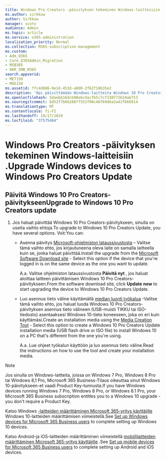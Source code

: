 ```yaml
---
title: Windows Pro Creators -päivityksen tekeminen Windows-laitteisiin .
ms.author: sirkkuw
author: Sirkkuw
manager: scotv
audience: Admin
ms.topic: article
ms.service: o365-administration
localization_priority: Normal
ms.collection: M365-subscription-management
ms.custom:
- Adm_O365
- Core_O365Admin_Migration
- MSB365
- OKR_SMB_M365
search.appverid:
- MET150
- MOE150
ms.assetid: ffc4d886-9e1d-453d-a0d0-2f62f18635e2
description: 'Opi päivittämään Windows-laitteita Windows 10 Pro Creators-päivitykseen. '
ms.openlocfilehash: 5daebb16dcb98ebcdacfb5c7cf330772b24ab753
ms.sourcegitcommit: bd52f7b662887f552f90c46f69d6a2a42fb66914
ms.translationtype: MT
ms.contentlocale: fi-FI
ms.lasthandoff: 10/17/2019
ms.locfileid: "37575484"
---
```

# <a name="upgrade-windows-devices-to-windows-pro-creators-update"></a><span data-ttu-id="5075a-103">Windows Pro Creators -päivityksen tekeminen Windows-laitteisiin .</span><span class="sxs-lookup"><span data-stu-id="5075a-103">Upgrade Windows devices to Windows Pro Creators Update</span></span>

## <a name="upgrade-to-windows-10-pro-creators-update"></a><span data-ttu-id="5075a-104">Päivitä Windows 10 Pro Creators-päivitykseen</span><span class="sxs-lookup"><span data-stu-id="5075a-104">Upgrade to Windows 10 Pro Creators update</span></span>
  
1. <span data-ttu-id="5075a-105">Jos haluat päivittää Windows 10 Pro Creators-päivitykseen, sinulla on useita vaihto ehtoja.</span><span class="sxs-lookup"><span data-stu-id="5075a-105">To upgrade to Windows 10 Pro Creators Update, you have several options.</span></span> <span data-ttu-id="5075a-106">Voit:</span><span class="sxs-lookup"><span data-stu-id="5075a-106">You can:</span></span>
    
    - <span data-ttu-id="5075a-107">Asenna päivitys [Microsoft-ohjelmiston lataussivustosta](https://go.microsoft.com/fwlink/?LinkID=836951 ) – Valitse tämä vaihto ehto, jos kirjautuneena oleva laite on samalla laitteella kuin se, jonka haluat päivittää.</span><span class="sxs-lookup"><span data-stu-id="5075a-107">Install the upgrade from the [Microsoft Software Download site](https://go.microsoft.com/fwlink/?LinkID=836951 ) - Select this option if the device that you're logged in is on the same device as the one you want to update.</span></span>
    
      <span data-ttu-id="5075a-108">A.</span><span class="sxs-lookup"><span data-stu-id="5075a-108">a.</span></span> <span data-ttu-id="5075a-109">Valitse ohjelmiston lataussivustosta **Päivitä nyt** , jos haluat aloittaa laitteen päivittämisen Windows 10 Pro Creators-päivitykseen.</span><span class="sxs-lookup"><span data-stu-id="5075a-109">From the software download site, click **Update now** to start upgrading the device to Windows 10 Pro Creators Update.</span></span> 
    
     - <span data-ttu-id="5075a-110">Luo asennus tieto väline käyttämällä [median luonti työkalua](https://go.microsoft.com/fwlink/?LinkID=836960) -Valitse tämä vaihto ehto, jos haluat luoda Windows 10 Pro Creators-päivityksen asennus tieto välineen (USB-muisti TIKKU tai ISO-tiedosto) asentaaksesi Windows 10-tieto koneeseen, joka on eri kuin käyttämäsi.</span><span class="sxs-lookup"><span data-stu-id="5075a-110">Create an installation media using the [Media Creation Tool](https://go.microsoft.com/fwlink/?LinkID=836960) - Select this option to create a Windows 10 Pro Creators Update installation media (USB flash drive or ISO file) to install Windows 10 on a PC that's different from the one you're using.</span></span>
    
        <span data-ttu-id="5075a-111">A.</span><span class="sxs-lookup"><span data-stu-id="5075a-111">a.</span></span> <span data-ttu-id="5075a-112">Lue ohjeet työkalun käyttöön ja luo asennus tieto väline.</span><span class="sxs-lookup"><span data-stu-id="5075a-112">Read the instructions on how to use the tool and create your installation media.</span></span> 

> [!Note]
> <span data-ttu-id="5075a-113">Jos sinulla on Windows-laitteita, joissa on Windows 7 Pro, Windows 8 Pro tai Windows 8,1 Pro, Microsoft 365 Business-Tilaus oikeuttaa sinut Windows 10-päivitykseen-et vaadi Product Key-tunnusta.</span><span class="sxs-lookup"><span data-stu-id="5075a-113">If you have Windows devices running Windows 7 Pro, Windows 8 Pro, or Windows 8.1 Pro, your Microsoft 365 Business subscription entitles you to a Windows 10 upgrade - you don't require a Product Key.</span></span>
    
<span data-ttu-id="5075a-114">Katso Windows [-laitteiden määrittäminen Microsoft 365-yritys käyttäjille](set-up-windows-devices.md) Windows 10-laitteiden määrittämisen viimeistellä.</span><span class="sxs-lookup"><span data-stu-id="5075a-114">See [Set up Windows devices for Microsoft 365 Business users](set-up-windows-devices.md) to complete setting up Windows 10 devices.</span></span> 
  
<span data-ttu-id="5075a-115">Katso Android-ja iOS-laitteiden määrittäminen viimeistellä [mobiililaitteiden määrittäminen Microsoft 365-yritys käyttäjille](set-up-mobile-devices.md) .</span><span class="sxs-lookup"><span data-stu-id="5075a-115">See [Set up mobile devices for Microsoft 365 Business users](set-up-mobile-devices.md) to complete setting up Android and iOS devices.</span></span> 
  
